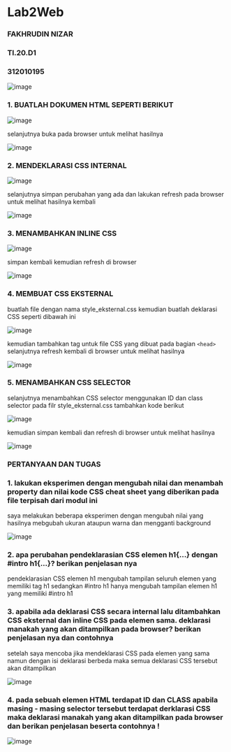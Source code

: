 # Lab2Web
### FAKHRUDIN NIZAR

### TI.20.D1

### 312010195

![image](https://user-images.githubusercontent.com/74331125/160128877-38aee227-3f5b-4d12-9fc9-877a508a1a47.png)

### 1. BUATLAH DOKUMEN HTML SEPERTI BERIKUT 

![image](https://user-images.githubusercontent.com/74331125/160123757-460f5fe6-42e8-4c9e-898a-f011d8ee09ee.png)

selanjutnya buka pada browser untuk melihat hasilnya 

![image](https://user-images.githubusercontent.com/74331125/160123809-62b05bfd-8bcd-49bf-aacd-9f32a27707df.png)

### 2. MENDEKLARASI CSS INTERNAL 

![image](https://user-images.githubusercontent.com/74331125/160123923-ac795920-7b2e-4730-84d9-39cf409d0109.png)

selanjutnya simpan perubahan yang ada dan lakukan refresh pada browser untuk melihat hasilnya kembali

![image](https://user-images.githubusercontent.com/74331125/160124065-935ef3fe-5212-4fc2-a4c1-5c36423ec026.png)

### 3. MENAMBAHKAN INLINE CSS

![image](https://user-images.githubusercontent.com/74331125/160124166-f63ca8ec-f9bb-4454-8eca-5ad9ec91f4d4.png)

simpan kembali kemudian refresh di browser

![image](https://user-images.githubusercontent.com/74331125/160124351-d2a587b7-6ba7-4e47-ba5e-6a4e595f4999.png)

### 4. MEMBUAT CSS EKSTERNAL 

buatlah file dengan nama style_eksternal.css kemudian buatlah deklarasi CSS seperti dibawah ini 

![image](https://user-images.githubusercontent.com/74331125/160124533-bcb2176b-b804-4226-a5b5-ae224160b372.png)

kemudian tambahkan tag untuk file CSS yang dibuat pada bagian `<head>` selanjutnya refresh kembali di browser untuk melihat hasilnya

![image](https://user-images.githubusercontent.com/74331125/160124695-62d5596a-92cd-41d9-93f5-71cefe240bcf.png)

### 5. MENAMBAHKAN CSS SELECTOR

selanjutnya menambahkan CSS selector menggunakan ID dan class selector pada filr style_eksternal.css tambahkan kode berikut 

![image](https://user-images.githubusercontent.com/74331125/160124935-835f90cb-362a-423d-a575-3c8b34b0c417.png)

kemudian simpan kembali dan refresh di browser untuk melihat hasilnya 

![image](https://user-images.githubusercontent.com/74331125/160125041-4deaeb33-78e0-4287-8b5a-8e06dd31ef81.png)


### PERTANYAAN DAN TUGAS 

### 1. lakukan eksperimen dengan mengubah nilai dan menambah property dan nilai kode CSS cheat sheet yang diberikan pada file terpisah dari modul ini 

saya melakukan beberapa eksperimen dengan mengubah nilai yang hasilnya mebgubah ukuran ataupun warna dan mengganti background

![image](https://user-images.githubusercontent.com/74331125/160125783-cc74f421-e06d-4583-ac73-72b97abb8cc1.png)

### 2. apa perubahan pendeklarasian CSS elemen h1{...} dengan #intro h1{...}? berikan penjelasan nya

pendeklarasian CSS elemen h1 mengubah tampilan seluruh elemen yang memiliki tag h1 sedangkan #intro h1 hanya mengubah tampilan elemen h1 yang memiliki #intro h1

### 3. apabila ada deklarasi CSS secara internal lalu ditambahkan CSS eksternal dan inline CSS pada elemen sama. deklarasi manakah yang akan ditampilkan pada browser? berikan penjelasan nya dan contohnya

setelah saya mencoba jika mendeklarasi CSS pada elemen yang sama namun dengan isi deklarasi berbeda maka semua deklarasi CSS tersebut akan ditampilkan 

![image](https://user-images.githubusercontent.com/74331125/160128067-f27c9c15-698d-4d80-b6fc-d48305e7c8cc.png)

### 4. pada sebuah elemen HTML terdapat ID dan CLASS apabila masing - masing selector tersebut terdapat derklarasi CSS maka deklarasi manakah yang akan ditampilkan pada browser dan berikan penjelasan beserta contohnya !

![image](https://user-images.githubusercontent.com/74331125/160128372-4a3b6f84-88a3-4748-bdcb-b3812c672649.png)
